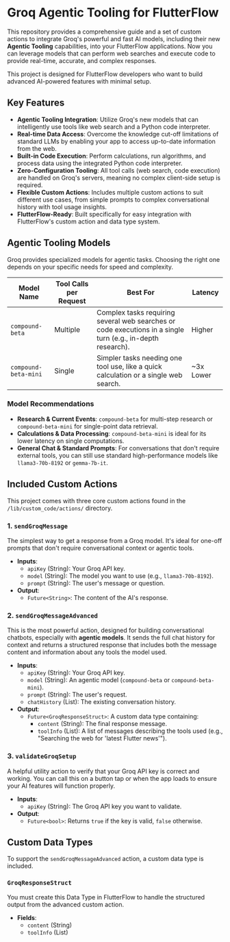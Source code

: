 # Groq Agentic Tooling for FlutterFlow

This repository provides a comprehensive guide and a set of custom actions to integrate Groq's powerful and fast AI models, including their new **Agentic Tooling** capabilities, into your FlutterFlow applications. Now you can leverage models that can perform web searches and execute code to provide real-time, accurate, and complex responses.

This project is designed for FlutterFlow developers who want to build advanced AI-powered features with minimal setup.

## Key Features

* **Agentic Tooling Integration**: Utilize Groq's new models that can intelligently use tools like web search and a Python code interpreter.
* **Real-time Data Access**: Overcome the knowledge cut-off limitations of standard LLMs by enabling your app to access up-to-date information from the web.
* **Built-in Code Execution**: Perform calculations, run algorithms, and process data using the integrated Python code interpreter.
* **Zero-Configuration Tooling**: All tool calls (web search, code execution) are handled on Groq's servers, meaning no complex client-side setup is required.
* **Flexible Custom Actions**: Includes multiple custom actions to suit different use cases, from simple prompts to complex conversational history with tool usage insights.
* **FlutterFlow-Ready**: Built specifically for easy integration with FlutterFlow's custom action and data type system.

## Agentic Tooling Models

Groq provides specialized models for agentic tasks. Choosing the right one depends on your specific needs for speed and complexity.

| **Model Name** | **Tool Calls per Request** | **Best For** | **Latency** |
| -------------------- | -------------------------- | --------------------------------------------------------------------------------------------------------- | ----------- |
| `compound-beta`      | Multiple                   | Complex tasks requiring several web searches or code executions in a single turn (e.g., in-depth research). | Higher      |
| `compound-beta-mini` | Single                     | Simpler tasks needing one tool use, like a quick calculation or a single web search.                      | \~3x Lower  |

### Model Recommendations

* **Research & Current Events**: `compound-beta` for multi-step research or `compound-beta-mini` for single-point data retrieval.
* **Calculations & Data Processing**: `compound-beta-mini` is ideal for its lower latency on single computations.
* **General Chat & Standard Prompts**: For conversations that don't require external tools, you can still use standard high-performance models like `llama3-70b-8192` or `gemma-7b-it`.

## Included Custom Actions

This project comes with three core custom actions found in the `/lib/custom_code/actions/` directory.

### 1. `sendGroqMessage`

The simplest way to get a response from a Groq model. It's ideal for one-off prompts that don't require conversational context or agentic tools.

* **Inputs**:
    * `apiKey` (String): Your Groq API key.
    * `model` (String): The model you want to use (e.g., `llama3-70b-8192`).
    * `prompt` (String): The user's message or question.
* **Output**:
    * `Future<String>`: The content of the AI's response.

### 2. `sendGroqMessageAdvanced`

This is the most powerful action, designed for building conversational chatbots, especially with **agentic models**. It sends the full chat history for context and returns a structured response that includes both the message content and information about any tools the model used.

* **Inputs**:
    * `apiKey` (String): Your Groq API key.
    * `model` (String): An agentic model (`compound-beta` or `compound-beta-mini`).
    * `prompt` (String): The user's request.
    * `chatHistory` (List<JSON>): The existing conversation history.
* **Output**:
    * `Future<GroqResponseStruct>`: A custom data type containing:
        * `content` (String): The final response message.
        * `toolInfo` (List<String>): A list of messages describing the tools used (e.g., "Searching the web for 'latest Flutter news'").

### 3. `validateGroqSetup`

A helpful utility action to verify that your Groq API key is correct and working. You can call this on a button tap or when the app loads to ensure your AI features will function properly.

* **Inputs**:
    * `apiKey` (String): The Groq API key you want to validate.
* **Output**:
    * `Future<bool>`: Returns `true` if the key is valid, `false` otherwise.

## Custom Data Types

To support the `sendGroqMessageAdvanced` action, a custom data type is included.

### `GroqResponseStruct`

You must create this Data Type in FlutterFlow to handle the structured output from the advanced custom action.

* **Fields**:
    * `content` (String)
    * `toolInfo` (List<String>)
